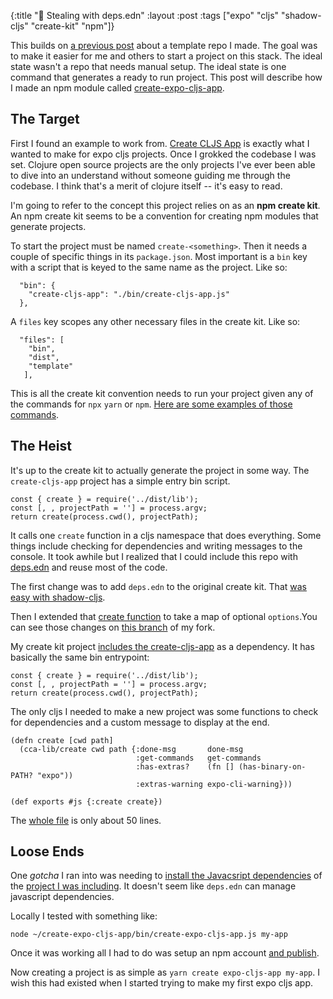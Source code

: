 {:title "💎 Stealing with deps.edn" :layout :post :tags ["expo" "cljs" "shadow-cljs" "create-kit" "npm"]}

This builds on [a previous post](/posts/2020-01-26-expo-shadow-cljs-starter) about a template repo I made. The goal was to make it easier for me and others to start a project on this stack. The ideal state wasn't a repo that needs manual setup. The ideal state is one command that generates a ready to run project. This post will describe how I made an npm module called [create-expo-cljs-app](https://www.npmjs.com/package/create-expo-cljs-app).  

## The Target
First I found an example to work from. [Create CLJS App](https://github.com/filipesilva/create-cljs-app) is exactly what I wanted to make for expo cljs projects. Once I grokked the codebase I was set. Clojure open source projects are the only projects I've ever been able to dive into an understand without someone guiding me through the codebase. I think that's a merit of clojure itself -- it's easy to read.  

I'm going to refer to the concept this project relies on as an __npm create kit__. An npm create kit seems to be a convention for creating npm modules that generate projects.  

To start the project must be named `create-<something>`. Then it needs a couple of specific things in its `package.json`. Most important is a `bin` key with a script that is keyed to the same name as the project. Like so:
```
  "bin": {
    "create-cljs-app": "./bin/create-cljs-app.js"
  },
```
A `files` key scopes any other necessary files in the create kit. Like so:
```
  "files": [
    "bin",
    "dist",
    "template"
   ],
```
This is all the create kit convention needs to run your project given any of the commands for `npx` `yarn` or `npm`. [Here are some examples of those commands](https://github.com/filipesilva/create-cljs-app#npx).  

## The Heist
It's up to the create kit to actually generate the project in some way. The `create-cljs-app` project has a simple entry bin script.
```
const { create } = require('../dist/lib');
const [, , projectPath = ''] = process.argv;
return create(process.cwd(), projectPath);
```
It calls one `create` function in a cljs namespace that does everything. Some things include checking for dependencies and writing messages to the console.
It took awhile but I realized that I could include this repo with [deps.edn](https://clojure.org/guides/deps_and_cli#_using_git_libraries) and reuse most of the code.

The first change was to add `deps.edn` to the original create kit. That [was easy with shadow-cljs](https://shadow-cljs.github.io/docs/UsersGuide.html#deps-edn).  

Then I extended that [create function](https://github.com/jgoodhcg/create-cljs-app/blob/extendable-ish/src/create_cljs_app/lib.cljs#L20) to take a map of optional `options`.You can see those changes on [this branch](https://github.com/jgoodhcg/create-cljs-app/commits/extendable-ish) of my fork.  

My create kit project [includes the create-cljs-app](https://github.com/jgoodhcg/create-expo-cljs-app/blob/master/deps.edn#L3) as a dependency. It has basically the same bin entrypoint:
```
const { create } = require('../dist/lib');
const [, , projectPath = ''] = process.argv;
return create(process.cwd(), projectPath);
```
The only cljs I needed to make a new project was some functions to check for dependencies and a custom message to display at the end. 
```
(defn create [cwd path]
  (cca-lib/create cwd path {:done-msg       done-msg
                            :get-commands   get-commands
                            :has-extras?    (fn [] (has-binary-on-PATH? "expo"))
                            :extras-warning expo-cli-warning}))

(def exports #js {:create create})
```
The [whole file](https://github.com/jgoodhcg/create-expo-cljs-app/blob/master/src/create_expo_cljs_app/lib.cljs) is only about 50 lines.  

## Loose Ends
One _gotcha_ I ran into was needing to [install the Javacsript dependencies](https://github.com/jgoodhcg/create-expo-cljs-app/blob/master/package.json#L24-L28) of the [project I was including](https://github.com/jgoodhcg/create-cljs-app/blob/5efc7915dcb0d88a744e5d68b0f178cfc7142b09/package.json#L47-L51). It doesn't seem like `deps.edn` can manage javascript dependencies.  

Locally I tested with something like:
```
node ~/create-expo-cljs-app/bin/create-expo-cljs-app.js my-app
```
Once it was working all I had to do was setup an npm account [and publish](https://docs.npmjs.com/creating-and-publishing-unscoped-public-packages).  

Now creating a project is as simple as `yarn create expo-cljs-app my-app`. I wish this had existed when I started trying to make my first expo cljs app.  
